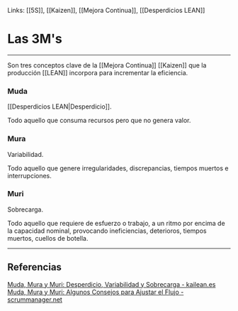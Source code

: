 Links: [[5S]], [[Kaizen]], [[Mejora Continua]], [[Desperdicios LEAN]]

# Las 3M's
---

Son tres conceptos clave de la [[Mejora Continua]] [[Kaizen]] que la producción [[LEAN]] incorpora para incrementar la eficiencia.

### Muda
[[Desperdicios LEAN|Desperdicio]].

Todo aquello que consuma recursos pero que no genera valor.

### Mura
Variabilidad.

Todo aquello que genere irregularidades, discrepancias, tiempos muertos e interrupciones.

### Muri
Sobrecarga.

Todo aquello que requiere de esfuerzo o trabajo, a un ritmo por encima de la capacidad nominal, provocando ineficiencias, deterioros, tiempos muertos, cuellos de botella.

---

## Referencias
[Muda, Mura y Muri: Desperdicio, Variabilidad y Sobrecarga - kailean.es](http://kailean.es/muda-mura-y-muri-desperdicio-variabilidad-y-sobrecarga/)
[Muda, Mura y Muri: Algunos Consejos para Ajustar el Flujo - scrummanager.net](https://www.scrummanager.net/bok/index.php?title=Muda,_Mura_y_Muri:_algunos_consejos_para_ajustar_el_flujo)